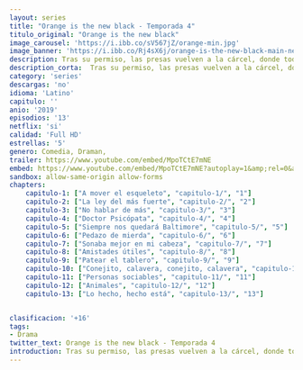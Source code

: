 ```yaml
---
layout: series
title: "Orange is the new black - Temporada 4"
titulo_original: "Orange is the new black"
image_carousel: 'https://i.ibb.co/sV567jZ/orange-min.jpg'
image_banner: 'https://i.ibb.co/Rj4sX6j/orange-is-the-new-black-main-new-45a5-min.jpg'
description: Tras su permiso, las presas vuelven a la cárcel, donde todo sigue siendo un caos tras la escapada en masa. El caos está lejos de acabar, un nuevo grupo de reclusas llega a la prisión; algo que afecta a todas las presas anteriormente recluidas. Piper, mientras tanto, ha dado un paso adelante en su lucha por el mandato. Tras desvincularse de las latinas, decide lanzar un grupo propio, en el que ella es la líder. Alex deberá enfrentarse a un guarda nuevo que viene a acompañarla en el invernadero. Healy centra su interés en Lolly, por la semejanza de la misma con su madre.
description_corta:  Tras su permiso, las presas vuelven a la cárcel, donde todo sigue siendo un caos tras la escapada en masa. El caos está lejos de acabar, un nuevo grupo de reclusas llega a la prisión; algo que afecta a todas....
category: 'series'
descargas: 'no'
idioma: 'Latino'
capitulo: ''
anio: '2019'
episodios: '13'
netflix: 'si'
calidad: 'Full HD'
estrellas: '5'
genero: Comedia, Draman, 
trailer: https://www.youtube.com/embed/MpoTCtE7mNE
embed: https://www.youtube.com/embed/MpoTCtE7mNE?autoplay=1&amp;rel=0&amp;hd=1&border=0&wmode=opaque&enablejsapi=1&modestbranding=1&controls=1&showinfo=0
sandbox: allow-same-origin allow-forms 
chapters:
    capitulo-1: ["A mover el esqueleto", "capitulo-1/", "1"]
    capitulo-2: ["La ley del más fuerte", "capitulo-2/", "2"]
    capitulo-3: ["No hablar de más", "capitulo-3/", "3"]
    capitulo-4: ["Doctor Psicópata", "capitulo-4/", "4"]
    capitulo-5: ["Siempre nos quedará Baltimore", "capitulo-5/", "5"]
    capitulo-6: ["Pedazo de mierda", "capitulo-6/", "6"]
    capitulo-7: ["Sonaba mejor en mi cabeza", "capitulo-7/", "7"]
    capitulo-8: ["Amistades útiles", "capitulo-8/", "8"]
    capitulo-9: ["Patear el tablero", "capitulo-9/", "9"]
    capitulo-10: ["Conejito, calavera, conejito, calavera", "capitulo-10/", "10"]
    capitulo-11: ["Personas sociables", "capitulo-11/", "11"]
    capitulo-12: ["Animales", "capitulo-12/", "12"]
    capitulo-13: ["Lo hecho, hecho está", "capitulo-13/", "13"]


clasificacion: '+16'
tags:
- Drama
twitter_text: Orange is the new black - Temporada 4
introduction: Tras su permiso, las presas vuelven a la cárcel, donde todo sigue siendo un caos tras la escapada en masa. El caos está lejos de acabar, un nuevo grupo de reclusas llega a la prisión; algo que afecta a todas....
---
```












